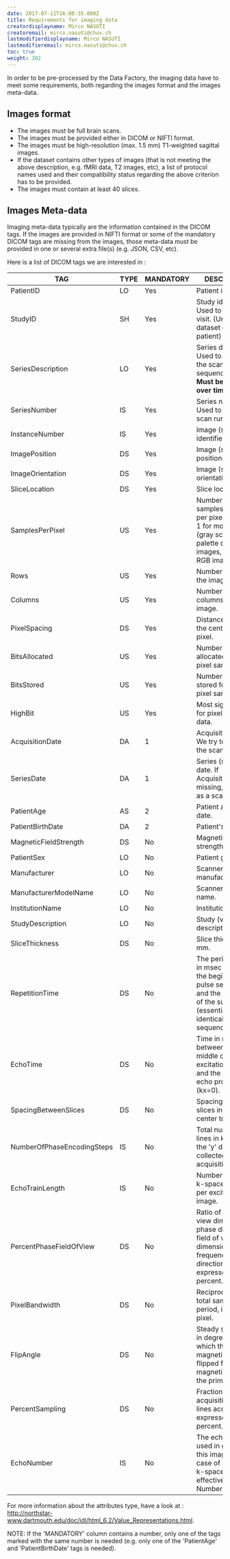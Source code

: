 ```yaml
---
date: 2017-07-11T16:00:35.000Z
title: Requirements for imaging data
creatordisplayname: Mirco NASUTI
creatoremail: mirco.nasuti@chuv.ch
lastmodifierdisplayname: Mirco NASUTI
lastmodifieremail: mirco.nasuti@chuv.ch
toc: true
weight: 302
---
```


In order to be pre-processed by the Data Factory, the imaging data have to meet some requirements, both regarding the images format and the images meta-data.

## Images format

- The images must be full brain scans.
- The images must be provided either in DICOM or NIFTI format.
- The images must be high-resolution (max. 1.5 mm) T1-weighted sagittal images.
- If the dataset contains other types of images (that is not meeting the above description, e.g. fMRI data, T2 images, etc), a list of protocol names used and their compatibility status regarding the above criterion has to be provided.
- The images must contain at least 40 slices.

## Images Meta-data

Imaging meta-data typically are the information contained in the DICOM tags. If the images are provided in NIFTI format or some of the mandatory DICOM tags are missing from the images, those meta-data must be provided in one or several extra file(s) (e.g. JSON, CSV, etc).

Here is a list of DICOM tags we are interested in :

TAG                        | TYPE | MANDATORY | DESCRIPTION
-------------------------- | ---- | --------- | ------------------------------------------------------------------------------------------------------------------------------------------------
PatientID                  | LO   | Yes       | Patient identifier.
StudyID                    | SH   | Yes       | Study identifier. Used to identify a visit. (Unique per dataset or per patient)
SeriesDescription          | LO   | Yes       | Series description. Used to describe the scanning sequence/protocol. **Must be stable over time.**
SeriesNumber               | IS   | Yes       | Series number. Used to identify a scan run.
InstanceNumber             | IS   | Yes       | Image (slice) identifier.
ImagePosition              | DS   | Yes       | Image (slice) position.
ImageOrientation           | DS   | Yes       | Image (slice) orientation.
SliceLocation              | DS   | Yes       | Slice location.
SamplesPerPixel            | US   | Yes       | Number of samples (planes) per pixel. Usually, 1 for monochrome (gray scale) and palette color images, or 3 for RGB images.
Rows                       | US   | Yes       | Number of rows in the image.
Columns                    | US   | Yes       | Number of columns in the image.
PixelSpacing               | DS   | Yes       | Distance between the center of each pixel.
BitsAllocated              | US   | Yes       | Number of bits allocated for each pixel sample.
BitsStored                 | US   | Yes       | Number of bits stored for each pixel sample.
HighBit                    | US   | Yes       | Most significant bit for pixel sample data.
AcquisitionDate            | DA   | 1         | Acquisition date. We try to use it as the scan date.
SeriesDate                 | DA   | 1         | Series (scan run) date. If AcquisitionDate is missing, we use it as a scan date.
PatientAge                 | AS   | 2         | Patient age at scan date.
PatientBirthDate           | DA   | 2         | Patient's birth date.
MagneticFieldStrength      | DS   | No        | Magnetic field strength.
PatientSex                 | LO   | No        | Patient gender.
Manufacturer               | LO   | No        | Scanner manufacturer.
ManufacturerModelName      | LO   | No        | Scanner model name.
InstitutionName            | LO   | No        | Institution name.
StudyDescription           | LO   | No        | Study (visit) description.
SliceThickness             | DS   | No        | Slice thickness in mm.
RepetitionTime             | DS   | No        | The period of time in msec between the beginning of a pulse sequence and the beginning of the succeeding (essentially identical) pulse sequence.
EchoTime                   | DS   | No        | Time in ms between the middle of the excitation pulse and the peak of the echo produced (kx=0).
SpacingBetweenSlices       | DS   | No        | Spacing between slices in mm (from center to center).
NumberOfPhaseEncodingSteps | IS   | No        | Total number of lines in k-space in the 'y' direction collected during acquisition.
EchoTrainLength            | IS   | No        | Number of lines in k-space acquired per excitation per image.
PercentPhaseFieldOfView    | DS   | No        | Ratio of field of view dimension in phase direction to field of view dimension in frequency direction, expressed as a percent.
PixelBandwidth             | DS   | No        | Reciprocal of the total sampling period, in hertz per pixel.
FlipAngle                  | DS   | No        | Steady state angle in degrees to which the magnetic vector is flipped from the magnetic vector of the primary field.
PercentSampling            | DS   | No        | Fraction of acquisition matrix lines acquired, expressed as a percent.
EchoNumber                 | IS   | No        | The echo number used in generating this image. In the case of segmented k-space, it is the effective Echo Number.

For more information about the attributes type, have a look at : <http://northstar-www.dartmouth.edu/doc/idl/html_6.2/Value_Representations.html>.

NOTE: If the 'MANDATORY' column contains a number, only one of the tags marked with the same number is needed (e.g. only one of the 'PatientAge' and 'PatientBirthDate' tags is needed).
